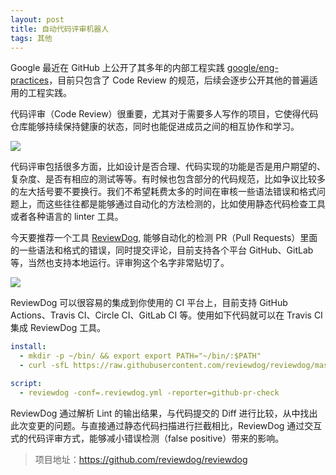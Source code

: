 ```yaml
---
layout: post
title: 自动代码评审机器人
tags: 其他
---
```


Google 最近在 GitHub 上公开了其多年的内部工程实践 [google/eng-practices](https://github.com/google/eng-practices)，目前只包含了 Code Review 的规范，后续会逐步公开其他的普遍适用的工程实践。

代码评审（Code Review）很重要，尤其对于需要多人写作的项目，它使得代码仓库能够持续保持健康的状态，同时也能促进成员之间的相互协作和学习。

![](../images/code_review_looks_for.png)

代码评审包括很多方面，比如设计是否合理、代码实现的功能是否是用户期望的、复杂度、是否有相应的测试等等。有时候也包含部分的代码规范，比如争议比较多的左大括号要不要换行。我们不希望耗费太多的时间在审核一些语法错误和格式问题上，而这些往往都是能够通过自动化的方法检测的，比如使用静态代码检查工具或者各种语言的 linter 工具。

今天要推荐一个工具 [ReviewDog](https://github.com/reviewdog/reviewdog), 能够自动化的检测 PR（Pull Requests）里面的一些语法和格式的错误，同时提交评论，目前支持各个平台 GitHub、GitLab 等，当然也支持本地运行。评审狗这个名字非常贴切了。 

![](https://user-images.githubusercontent.com/3797062/41810718-f91bc540-773d-11e8-8598-fbc09ce9b1c7.png)

ReviewDog 可以很容易的集成到你使用的 CI 平台上，目前支持 GitHub Actions、Travis CI、Circle CI、GitLab CI 等。使用如下代码就可以在 Travis CI 集成 ReviewDog 工具。

```yaml
install:
  - mkdir -p ~/bin/ && export export PATH="~/bin/:$PATH"
  - curl -sfL https://raw.githubusercontent.com/reviewdog/reviewdog/master/install.sh| sh -s -- -b ~/bin

script:
  - reviewdog -conf=.reviewdog.yml -reporter=github-pr-check
```

ReviewDog 通过解析 Lint 的输出结果，与代码提交的 Diff 进行比较，从中找出此次变更的问题。与直接通过静态代码扫描进行拦截相比，ReviewDog 通过交互式的代码评审方式，能够减小错误检测（false positive）带来的影响。

> 项目地址：https://github.com/reviewdog/reviewdog
